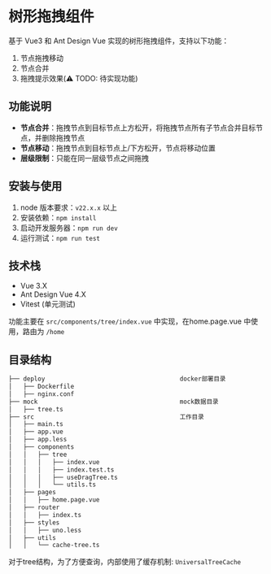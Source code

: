 # 树形拖拽组件
基于 Vue3 和 Ant Design Vue 实现的树形拖拽组件，支持以下功能：
1. 节点拖拽移动
2. 节点合并
3. 拖拽提示效果(⚠️ TODO: 待实现功能)
## 功能说明
- **节点合并**：拖拽节点到目标节点上方松开，将拖拽节点所有子节点合并目标节点，并删除拖拽节点
- **节点移动**：拖拽节点到目标节点上/下方松开，节点将移动位置
- **层级限制**：只能在同一层级节点之间拖拽
## 安装与使用
1. node 版本要求：`v22.x.x` 以上
2. 安装依赖：`npm install`
3. 启动开发服务器：`npm run dev`
4. 运行测试：`npm run test`
## 技术栈
- Vue 3.X
- Ant Design Vue 4.X
- Vitest (单元测试)

功能主要在 `src/components/tree/index.vue` 中实现，在home.page.vue 中使用，路由为 `/home`
## 目录结构
```bash
├── deploy                                     docker部署目录
│   ├── Dockerfile
│   ├── nginx.conf
├── mock                                       mock数据目录
│   ├── tree.ts
├── src                                        工作目录
│   ├── main.ts
│   ├── app.vue
│   ├── app.less
│   ├── components
│   │   ├── tree
│   │   │   ├── index.vue
│   │   │   ├── index.test.ts
│   │   │   ├── useDragTree.ts
│   │   │   └── utils.ts
│   ├── pages
│   │   ├── home.page.vue
│   ├── router
│   │   ├── index.ts
│   ├── styles
│   │   ├── uno.less
│   ├── utils
│   │   └── cache-tree.ts

```

对于tree结构，为了方便查询，内部使用了缓存机制: `UniversalTreeCache`
